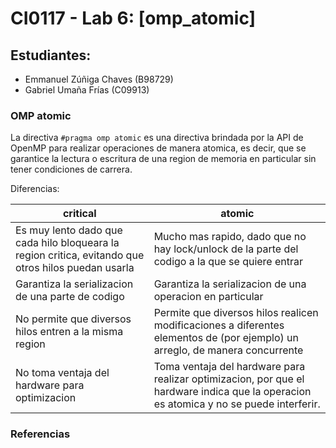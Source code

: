 # CI0117 - Lab 6: [omp_atomic]

## Estudiantes:
- Emmanuel Zúñiga Chaves (B98729)
- Gabriel Umaña Frías (C09913)

### OMP atomic

La directiva `#pragma omp atomic` es una directiva brindada por la API de OpenMP para realizar operaciones de manera atomica, es decir, que se garantice la lectura o escritura de una region de memoria en particular sin tener condiciones de carrera.

Diferencias: 

| critical |  atomic  |
| -------- | -------- |
| Es muy lento dado que cada hilo bloqueara la region critica, evitando que otros hilos puedan usarla | Mucho mas rapido, dado que no hay lock/unlock de la parte del codigo a la que se quiere entrar|
| Garantiza la serializacion de una parte de codigo | Garantiza la serializacion de una operacion en particular |
| No permite que diversos hilos entren a la misma region | Permite que diversos hilos realicen modificaciones a diferentes elementos de (por ejemplo) un arreglo, de manera concurrente |
| No toma ventaja del hardware para optimizacion | Toma ventaja del hardware para realizar optimizacion, por que el hardware indica que la operacion es atomica y no se puede interferir. 

### Referencias

